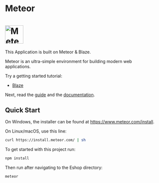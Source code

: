 # Meteor

# <a href='https://www.meteor.com'><img src='https://user-images.githubusercontent.com/841294/26841702-0902bbee-4af3-11e7-9805-0618da66a246.png' height='60' alt='Meteor'></a>

This Application is built on Meteor & Blaze.

Meteor is an ultra-simple environment for building modern web
applications.


Try a getting started tutorial:
 * [Blaze](https://www.meteor.com/tutorials/blaze/creating-an-app)


Next, read the [guide](https://guide.meteor.com) and the [documentation](https://docs.meteor.com/).

## Quick Start

On Windows, the installer can be found at https://www.meteor.com/install.

On Linux/macOS, use this line:

```bash
curl https://install.meteor.com/ | sh
```

To get started with this project run:

```bash
npm install
```

Then run after navigating to the Eshop directory:

```bash
meteor
``` 